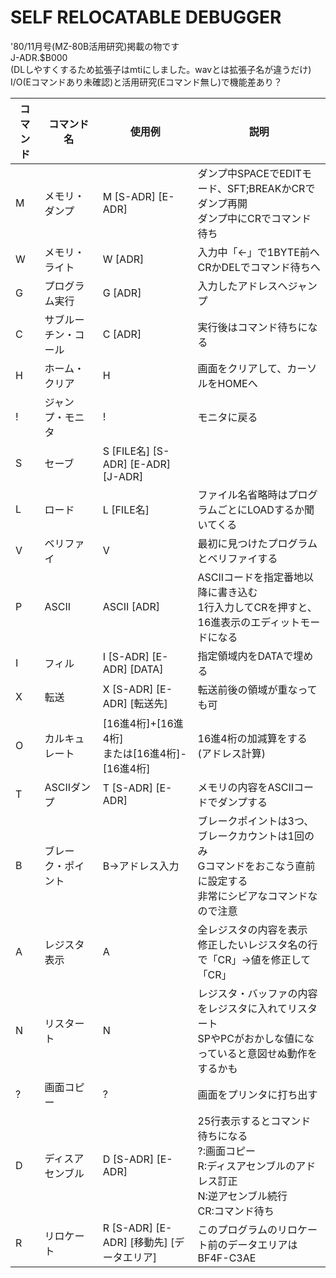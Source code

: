 # SELF RELOCATABLE DEBUGGER  
'80/11月号(MZ-80B活用研究)掲載の物です   
J-ADR.$B000  
(DLしやすくするため拡張子はmtiにしました。wavとは拡張子名が違うだけ)  
I/O(Eコマンドあり未確認)と活用研究(Eコマンド無し)で機能差あり？
  
  |コマンド|コマンド名|使用例|説明|
  |---|---|---|---|
  |M|メモリ・ダンプ|M [S-ADR] [E-ADR]|ダンプ中SPACEでEDITモード、SFT;BREAKかCRでダンプ再開<BR>ダンプ中にCRでコマンド待ち|
  |W|メモリ・ライト|W [ADR]|入力中「←」で1BYTE前へ<BR>CRかDELでコマンド待ちへ|
  |G|プログラム実行|G [ADR]|入力したアドレスへジャンプ|
  |C|サブルーチン・コール|C [ADR]|実行後はコマンド待ちになる|
  |H|ホーム・クリア|H|画面をクリアして、カーソルをHOMEへ|
  |!|ジャンプ・モニタ|!|モニタに戻る|
  |S|セーブ|S [FILE名] [S-ADR] [E-ADR] [J-ADR]||
  |L|ロード|L [FILE名]|ファイル名省略時はプログラムごとにLOADするか聞いてくる|
  |V|ベリファイ|V|最初に見つけたプログラムとベリファイする|
  |P|ASCII|ASCII [ADR]|ASCIIコードを指定番地以降に書き込む<BR>1行入力してCRを押すと、16進表示のエディットモードになる|
  |I|フィル|I [S-ADR] [E-ADR] [DATA]|指定領域内をDATAで埋める|
  |X|転送|X [S-ADR] [E-ADR] [転送先]|転送前後の領域が重なっても可|
  |O|カルキュレート|[16進4桁]+[16進4桁]<BR>または[16進4桁]-[16進4桁]|16進4桁の加減算をする(アドレス計算)|
  |T|ASCIIダンプ|T [S-ADR] [E-ADR]|メモリの内容をASCIIコードでダンプする|
  |B|ブレーク・ポイント|B→アドレス入力|ブレークポイントは3つ、ブレークカウントは1回のみ<BR>Gコマンドをおこなう直前に設定する<BR>非常にシビアなコマンドなので注意|
  |A|レジスタ表示|A|全レジスタの内容を表示<BR>修正したいレジスタ名の行で「CR」→値を修正して「CR」|
  |N|リスタート|N|レジスタ・バッファの内容をレジスタに入れてリスタート<BR>SPやPCがおかしな値になっていると意図せぬ動作をするかも|
  |?|画面コピー|?|画面をプリンタに打ち出す|
  |D|ディスアセンブル|D [S-ADR] [E-ADR]|25行表示するとコマンド待ちになる<BR>?:画面コピー<BR>R:ディスアセンブルのアドレス訂正<BR>N:逆アセンブル続行<BR>CR:コマンド待ち|
  |R|リロケート|R [S-ADR] [E-ADR] [移動先] [データエリア]|このプログラムのリロケート前のデータエリアは BF4F-C3AE|
 
